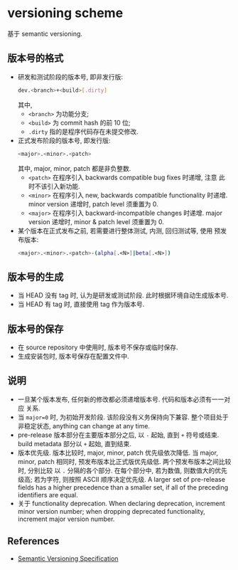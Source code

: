 # versioning scheme

基于 semantic versioning.

## 版本号的格式

-   研发和测试阶段的版本号, 即非发行版:
    ```sh
    dev.<branch>+<build>[.dirty]
    ```
    其中,
    *   `<branch>` 为功能分支;
    *   `<build>` 为 commit hash 的前 10 位;
    *   `.dirty` 指的是程序代码存在未提交修改.
-   正式发布阶段的版本号, 即发行版:
    ```sh
    <major>.<minor>.<patch>
    ```
    其中, major, minor, patch 都是非负整数.
    *   `<patch>` 在程序引入 backwards compatible bug fixes 时递增, 注意
        此时不该引入新功能.
    *   `<minor>` 在程序引入 new, backwards compatible functionality 时递增.
        minor version 递增时, patch level 须重置为 0.
    *   `<major>` 在程序引入 backward-incompatible changes 时递增.
        major version 递增时, minor & patch level 须重置为 0.
-   某个版本在正式发布之前, 若需要进行整体测试, 内测, 回归测试等, 使用
    预发布版本:
    ```sh
    <major>.<minor>.<patch>-(alpha[.<N>]|beta[.<N>])
    ```

## 版本号的生成

-   当 HEAD 没有 tag 时, 认为是研发或测试阶段. 此时根据环境自动生成版本号.
-   当 HEAD 有 tag 时, 直接使用 tag 作为版本号.

## 版本号的保存

-   在 source repository 中使用时, 版本号不保存或临时保存.
-   生成安装包时, 版本号保存在配置文件中.

## 说明

-   一旦某个版本发布, 任何新的修改都必须递增版本号. 代码和版本必须有一一对应
    关系.
-   当 `major=0` 时, 为初始开发阶段. 该阶段没有义务保持向下兼容. 整个项目处于
    非稳定状态, anything can change at any time.
-   pre-release 版本部分在主要版本部分之后, 以 `-` 起始, 直到 `+` 符号或结束.
    build metadata 部分以 `+` 起始, 直到结束.
-   版本优先级. 版本比较时, major, minor, patch 优先级依次降低. 当 major, minor,
    patch 相同时, 预发布版本比正式版优先级低. 两个预发布版本之间比较时, 分别比较
    以 `.` 分隔的各个部分. 在每个部分中, 若为数值, 则数值大的优先级高; 若为字符,
    则按照 ASCII 顺序决定优先级. A larger set of pre-release fields has a
    higher precedence than a smaller set, if all of the preceding identifiers are
    equal.
-   关于 functionality deprecation. When declaring deprecation, increment minor
    version number; when dropping deprecated functionality, increment major version
    number.

## References

-   [Semantic Versioning Specification](https://semver.org/)
